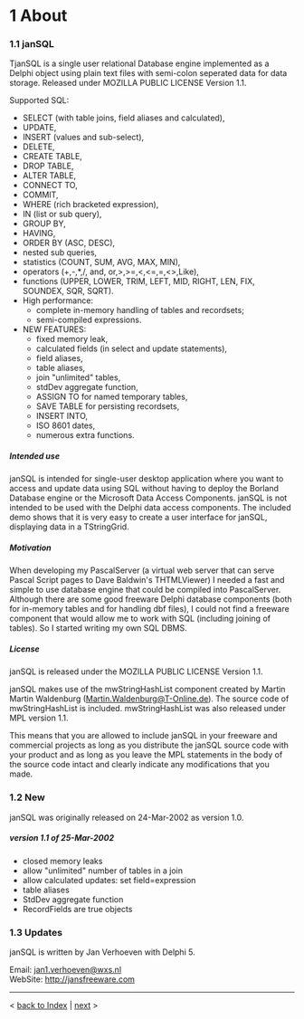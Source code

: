 # 1 About

### 1.1 janSQL

TjanSQL is a single user relational Database engine implemented as a Delphi object using plain text files with semi-colon seperated data for data storage. Released under MOZILLA PUBLIC LICENSE Version 1.1. 

Supported SQL: 
- SELECT (with table joins, field aliases and calculated), 
- UPDATE, 
- INSERT (values and sub-select), 
- DELETE, 
- CREATE TABLE, 
- DROP TABLE, 
- ALTER TABLE, 
- CONNECT TO, 
- COMMIT, 
- WHERE (rich bracketed expression), 
- IN (list or sub query), 
- GROUP BY, 
- HAVING, 
- ORDER BY (ASC, DESC), 
- nested sub queries, 
- statistics (COUNT, SUM, AVG, MAX, MIN), 
- operators (+,-,*,/, and, or,>,>=,<,<=,=,<>,Like), 
- functions (UPPER, LOWER, TRIM, LEFT, MID, RIGHT, LEN, FIX, SOUNDEX, SQR, SQRT). 
- High performance: 
  - complete in-memory handling of tables and recordsets; 
  - semi-compiled expressions. 
- NEW FEATURES: 
  - fixed memory leak, 
  - calculated fields (in select and update statements), 
  - field aliases, 
  - table aliases, 
  - join "unlimited" tables, 
  - stdDev aggregate function, 
  - ASSIGN TO for named temporary tables, 
  - SAVE TABLE for persisting recordsets, 
  - INSERT INTO, 
  - ISO 8601 dates, 
  - numerous extra functions.

##### Intended use

janSQL is intended for single-user desktop application where you want to access and update data using SQL without having to deploy the Borland Database engine or the Microsoft Data Access Components. janSQL is not intended to be used with the Delphi data access components. The included demo shows that it is very easy to create a user interface for janSQL, displaying data in a TStringGrid.

##### Motivation

When developing my PascalServer (a virtual web server that can serve Pascal Script pages to Dave Baldwin's THTMLViewer) I needed a fast and simple to use database engine that could be compiled into PascalServer. Although there are some good freeware Delphi database components (both for in-memory tables and for handling dbf files), I could not find a freeware component that would allow me to work with SQL (including joining of tables). So I started writing my own SQL DBMS.

##### License

janSQL is released under the MOZILLA PUBLIC LICENSE Version 1.1.

janSQL makes use of the mwStringHashList component created by Martin Martin Waldenburg (Martin.Waldenburg@T-Online.de). The source code of mwStringHashList is included. mwStringHashList was also released under MPL version 1.1.

This means that you are allowed to include janSQL in your freeware and commercial projects as long as you distribute the janSQL source code with your product and as long as you leave the MPL statements in the body of the source code intact and clearly indicate any modifications that you made.

### 1.2 New

janSQL was originally released on 24-Mar-2002 as version 1.0.

##### version 1.1 of 25-Mar-2002

- closed memory leaks
- allow "unlimited" number of tables in a join
- allow calculated updates: set field=expression
- table aliases
- StdDev aggregate function
- RecordFields are true objects

### 1.3 Updates

janSQL is written by Jan Verhoeven with Delphi 5.

Email: jan1.verhoeven@wxs.nl    
WebSite: http://jansfreeware.com

-----
< [back to Index](index.md) | [next](programming.md) >
